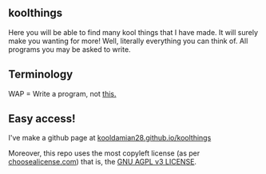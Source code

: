 ## koolthings
Here you will be able to find many kool things that I have made. It will surely make you wanting for more! Well, literally everything you can think of. All programs you may be asked to write.

## Terminology
WAP = Write a program, not <a href="https://youtu.be/Wc5IbN4xw70">this.</a>

## Easy access!
I've make a github page at <a href="https://kooldamian28.github.io/koolthings">kooldamian28.github.io/koolthings</a>

Moreover, this repo uses the most copyleft license (as per <a href="https://choosealicense.com">choosealicense.com</a>) that is, the <a href="https://www.gnu.org/licenses/agpl-3.0.html">GNU AGPL v3 LICENSE</a>. 
